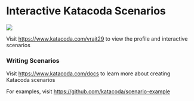 # Interactive Katacoda Scenarios

[![](http://shields.katacoda.com/katacoda/vrajt29/count.svg)](https://www.katacoda.com/vrajt29 "Get your profile on Katacoda.com")

Visit https://www.katacoda.com/vrajt29 to view the profile and interactive scenarios

### Writing Scenarios
Visit https://www.katacoda.com/docs to learn more about creating Katacoda scenarios

For examples, visit https://github.com/katacoda/scenario-example
